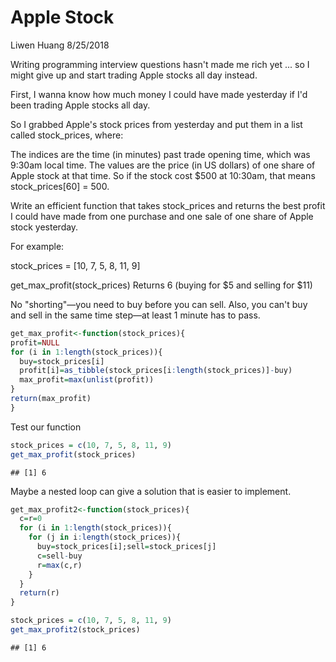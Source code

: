 Apple Stock
================
Liwen Huang
8/25/2018

Writing programming interview questions hasn't made me rich yet ... so I might give up and start trading Apple stocks all day instead.

First, I wanna know how much money I could have made yesterday if I'd been trading Apple stocks all day.

So I grabbed Apple's stock prices from yesterday and put them in a list called stock\_prices, where:

The indices are the time (in minutes) past trade opening time, which was 9:30am local time. The values are the price (in US dollars) of one share of Apple stock at that time. So if the stock cost $500 at 10:30am, that means stock\_prices\[60\] = 500.

Write an efficient function that takes stock\_prices and returns the best profit I could have made from one purchase and one sale of one share of Apple stock yesterday.

For example:

stock\_prices = \[10, 7, 5, 8, 11, 9\]

get\_max\_profit(stock\_prices) Returns 6 (buying for $5 and selling for $11)

No "shorting"—you need to buy before you can sell. Also, you can't buy and sell in the same time step—at least 1 minute has to pass.

``` r
get_max_profit<-function(stock_prices){
profit=NULL
for (i in 1:length(stock_prices)){
  buy=stock_prices[i]
  profit[i]=as_tibble(stock_prices[i:length(stock_prices)]-buy)
  max_profit=max(unlist(profit))
}
return(max_profit)
}
```

Test our function

``` r
stock_prices = c(10, 7, 5, 8, 11, 9)
get_max_profit(stock_prices)
```

    ## [1] 6

Maybe a nested loop can give a solution that is easier to implement.

``` r
get_max_profit2<-function(stock_prices){
  c=r=0
  for (i in 1:length(stock_prices)){
    for (j in i:length(stock_prices)){
      buy=stock_prices[i];sell=stock_prices[j]
      c=sell-buy
      r=max(c,r)
    }
  }
  return(r)
}
```

``` r
stock_prices = c(10, 7, 5, 8, 11, 9)
get_max_profit2(stock_prices)
```

    ## [1] 6
